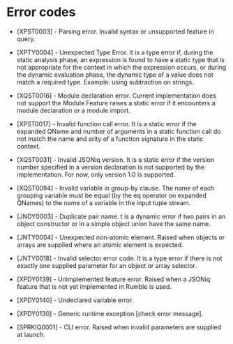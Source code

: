 # Error codes

- [XPST0003] - Parsing error. 
Invalid syntax or unsupported feature in query.

- [XPTY0004] - Unexpected Type Error. 
It is a type error if, during the static analysis phase, 
an expression is found to have a static type that is not
appropriate for the context in which the expression occurs, 
or during the dynamic evaluation phase, the dynamic type of 
a value does not match a required type. 
Example: using subtraction on strings.

- [XQST0016] - Module declaration error. 
Current implementation does not support the Module Feature 
raises a static error if it encounters a module declaration 
or a module import.

- [XPST0017] - Invalid function call error. 
It is a static error if the expanded QName and number 
of arguments in a static function call do not match 
the name and arity of a function signature in the static context.

- [XQST0031] - Invalid JSONiq version. It is a static error 
if the version number specified in a version declaration 
is not supported by the implementation. For now, only version 1.0 is supported.

- [XQST0094] - Invalid variable in group-by clause. 
The name of each grouping variable must be equal 
(by the eq operator on expanded QNames) to the name of a 
variable in the input tuple stream.

- [JNDY0003] - Duplicate pair name. t is a dynamic error if two pairs in an object
 constructor or in a simple object union have the same name.

- [JNTY0004] - Unexpected non-atomic element. Raised when objects 
or arrays are supplied where an atomic element is expected. 

- [JNTY0018] - Invalid selector error code. 
It is a type error if there is not exactly one supplied parameter 
for an object or array selector.

- [XPDY0139] - Unimplemented feature error. Raised when a JSONiq feature 
that is not yet implemented in Rumble is used.

- [XPDY0140] - Undeclared variable error.

- [XPDY0130] - Generic runtime exception [check error message].

- [SPRKIQ0001] - CLI error. Raised when invalid parameters are supplied at launch.
